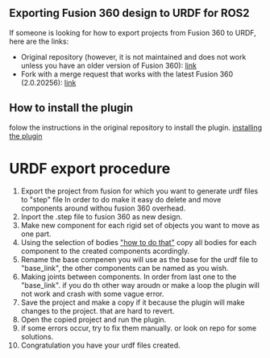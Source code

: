 ## Exporting Fusion 360 design to URDF for ROS2 
If someone is looking for how to export projects from Fusion 360 to URDF, here are the links:
- Original repository (however, it is not maintained and does not work unless you have an older version of Fusion 360): [link](https://github.com/dheena2k2/fusion2urdf-ros2)
- Fork with a merge request that works with the latest Fusion 360 (2.0.20256): [link](https://github.com/Gautham-Ramkumar03/fusion2urdf-ros2/tree/master)

## How to install the plugin
folow the instructions in the original repository to install the plugin. [installing the plugin](https://github.com/dheena2k2/fusion2urdf-ros2?tab=readme-ov-file#installation)

# URDF export procedure
1. Export the project from fusion for which you want to generate urdf files to "step" file In order to do make it easy do delete and move components around withou fusion 360 overhead.
2. Inport the .step file to fusion 360 as new design.
3. Make new component for each rigid set of objects you want to move as one part.
4. Using the selection of bodies ["how to do that"](https://www.autodesk.com/support/technical/article/caas/sfdcarticles/sfdcarticles/How-to-select-all-bodies-in-a-Fusion-360-design.html) copy all bodies for each component to the created components acordingly.
6. Rename the base compenen you will use as the base for the urdf file to "base_link", the other components can be named as you wish. 
5. Making joints between components. In order from last one to the "base_link". if you do th other way aroudn or make a loop the plugin will not work and crash with some vague error.
6. Save the project and make a copy if it because the plugin will make changes to the project. that are hard to revert.
7. Open the copied project and run the plugin. 
8. if some errors occur, try to fix them manually. or look on repo for some solutions.
9. Congratulation you have your urdf files created.

